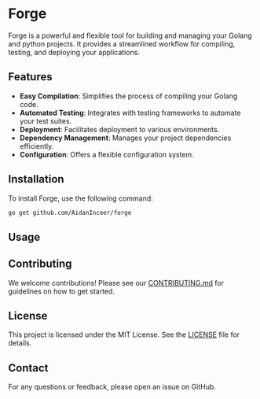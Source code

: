 # Forge

Forge is a powerful and flexible tool for building and managing your Golang and python projects. It provides a streamlined workflow for compiling, testing, and deploying your applications.

## Features

- **Easy Compilation**: Simplifies the process of compiling your Golang code.
- **Automated Testing**: Integrates with testing frameworks to automate your test suites.
- **Deployment**: Facilitates deployment to various environments.
- **Dependency Management**: Manages your project dependencies efficiently.
- **Configuration**: Offers a flexible configuration system.

## Installation

To install Forge, use the following command:

```bash
go get github.com/AidanInceer/forge
```

## Usage

## Contributing

We welcome contributions! Please see our [CONTRIBUTING.md](CONTRIBUTING.md) for guidelines on how to get started.

## License

This project is licensed under the MIT License. See the [LICENSE](LICENSE) file for details.

## Contact

For any questions or feedback, please open an issue on GitHub.
